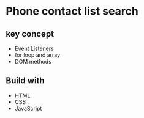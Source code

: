 # Phone contact list search

## key concept

- Event Listeners
- for loop and array
- DOM methods

## Build with

- HTML
- CSS 
- JavaScript 